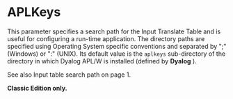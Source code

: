 # APLKeys

This parameter specifies a search path for the Input Translate Table and is useful for configuring a run-time application. The directory paths are specified using Operating System specific conventions and separated by ";" (Windows) or ":" (UNIX). Its default value is the `aplkeys` sub-directory of the directory in which Dyalog APL/W is installed (defined by **Dyalog** ).

See also Input table search path on page 1.

**Classic Edition only.**

